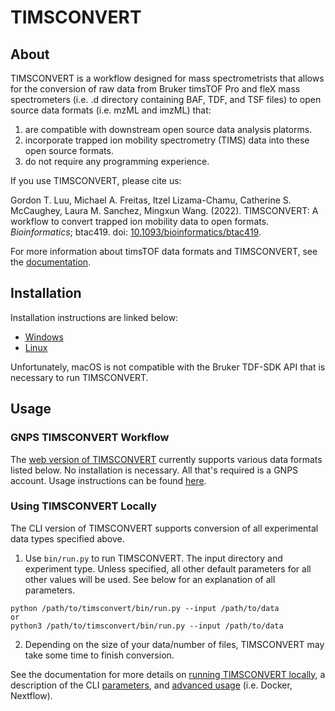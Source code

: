 # TIMSCONVERT

## About

TIMSCONVERT is a workflow designed for mass spectrometrists that allows for the conversion of raw data from Bruker 
timsTOF Pro and fleX mass spectrometers (i.e. .d directory containing BAF, TDF, and TSF files) to open source 
data formats (i.e. mzML and imzML) that:
1. are compatible with downstream open source data analysis platorms.
2. incorporate trapped ion mobility spectrometry (TIMS) data into these open source formats.
3. do not require any programming experience.

If you use TIMSCONVERT, please cite us:

Gordon T. Luu, Michael A. Freitas, Itzel Lizama-Chamu, Catherine S. McCaughey, Laura M. Sanchez, Mingxun Wang. (2022). 
TIMSCONVERT: A workflow to convert trapped ion mobility data to open formats. *Bioinformatics*; btac419. 
doi: [10.1093/bioinformatics/btac419](https://doi.org/10.1093/bioinformatics/btac419).

For more information about timsTOF data formats and TIMSCONVERT, see the 
[documentation](https://gtluu.github.io/timsconvert/).

## Installation

Installation instructions are linked below:
- [Windows](https://gtluu.github.io/timsconvert/installation.html#installing-on-windows)
- [Linux](https://gtluu.github.io/timsconvert/installation.html#installing-on-linux)

Unfortunately, macOS is not compatible with the Bruker TDF-SDK API that is necessary to run TIMSCONVERT.

## Usage

### GNPS TIMSCONVERT Workflow

The [web version of TIMSCONVERT](https://proteomics2.ucsd.edu/ProteoSAFe/index.jsp?params=%7b%22workflow%22%3A%20%22TIMSCONVERT%22%7d) 
currently supports various data formats listed below. No installation is necessary. All that's required is a GNPS 
account. Usage instructions can be found [here](https://gtluu.github.io/timsconvert/gnps.html).

### Using TIMSCONVERT Locally

The CLI version of TIMSCONVERT supports conversion of all experimental data types specified above.

1. Use ```bin/run.py``` to run TIMSCONVERT. The input directory and experiment type. Unless specified, all other 
default parameters for all other values will be used. See below for an explanation of all parameters.
```
python /path/to/timsconvert/bin/run.py --input /path/to/data
or
python3 /path/to/timsconvert/bin/run.py --input /path/to/data
```
2. Depending on the size of your data/number of files, TIMSCONVERT may take some time to finish conversion.

See the documentation for more details on [running TIMSCONVERT locally](https://gtluu.github.io/timsconvert/local.html),
a description of the CLI [parameters](https://gtluu.github.io/timsconvert/local.html#parameters), 
and [advanced usage](https://gtluu.github.io/timsconvert/advanced.html) (i.e. Docker, Nextflow).